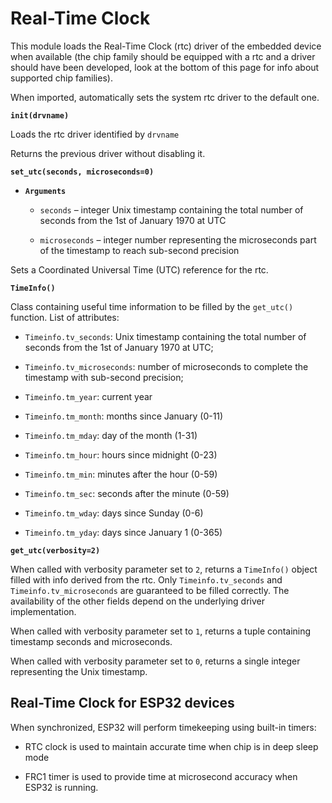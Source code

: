 # Real-Time Clock

This module loads the Real-Time Clock (rtc) driver of the embedded device when available (the chip family should be equipped with a rtc and a driver should have been developed, look at the bottom of this page for info about supported chip families).

When imported, automatically sets the system rtc driver to the default one.


**`init(drvname)`**

Loads the rtc driver identified by ```drvname```

Returns the previous driver without disabling it.


**`set_utc(seconds, microseconds=0)`**


* **```Arguments```**

    
    * ```seconds``` – integer Unix timestamp containing the total number of seconds from the 1st of January 1970 at UTC


    * ```microseconds``` – integer number representing the microseconds part of the timestamp to reach sub-second precision


Sets a Coordinated Universal Time (UTC) reference for the rtc.


**`TimeInfo()`**

Class containing useful time information to be filled by the `get_utc()` function.
List of attributes:


* `Timeinfo.tv_seconds`: Unix timestamp containing the total number of seconds from the 1st of January 1970 at UTC;


* `Timeinfo.tv_microseconds`: number of microseconds to complete the timestamp with sub-second precision;


* `Timeinfo.tm_year`: current year


* `Timeinfo.tm_month`: months since January (0-11)


* `Timeinfo.tm_mday`: day of the month (1-31)


* `Timeinfo.tm_hour`: hours since midnight (0-23)


* `Timeinfo.tm_min`: minutes after the hour (0-59)


* `Timeinfo.tm_sec`: seconds after the minute (0-59)


* `Timeinfo.tm_wday`: days since Sunday (0-6)


* `Timeinfo.tm_yday`: days since January 1 (0-365)


**`get_utc(verbosity=2)`**

When called with verbosity parameter set to `2`, returns a `TimeInfo()` object filled with info derived from the rtc.
Only `Timeinfo.tv_seconds` and `Timeinfo.tv_microseconds` are guaranteed to be filled correctly.
The availability of the other fields depend on the underlying driver implementation.

When called with verbosity parameter set to `1`, returns a tuple containing timestamp seconds and microseconds.

When called with verbosity parameter set to `0`, returns a single integer representing the Unix timestamp.

## Real-Time Clock for ESP32 devices

When synchronized, ESP32 will perform timekeeping using built-in timers:


* RTC clock is used to maintain accurate time when chip is in deep sleep mode


* FRC1 timer is used to provide time at microsecond accuracy when ESP32 is running.
<!--stackedit_data:
eyJoaXN0b3J5IjpbMjE3NjIwODM3LDQ0MDY0ODg2OV19
-->